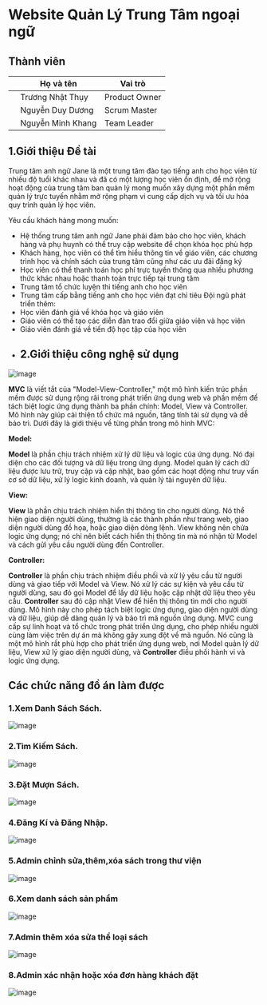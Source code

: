 
# Website Quản Lý Trung Tâm ngoại ngữ
## Thành viên
| | Họ và tên | Vai trò |
| ------------- | ------------- | ------------- |
| | Trương Nhật Thụy  | Product Owner  |
| | Nguyễn Duy Dương | Scrum Master |
| | Nguyễn Minh Khang | Team Leader  |
## 1.Giới thiệu Đề tài
Trung tâm anh ngữ Jane là một trung tâm đào tạo tiếng anh cho học viên từ nhiều độ tuổi khác nhau và đã có một lượng học viên ổn định, để mở rộng hoạt động của trung tâm ban quản lý mong muốn xây dựng một phần mềm quản lý trực tuyến nhằm mở rộng phạm vi cung cấp dịch vụ và tối ưu hóa quy trình quản lý học viên. 

Yêu cầu khách hàng mong muốn:
- Hệ thống trung tâm anh ngữ Jane phải đảm bảo cho học viên, khách hàng và phụ huynh có thể truy cập website để chọn khóa học phù hợp 
- Khách hàng, học viên có thể tìm hiểu thông tin về giáo viên, các chương trình học và chính sách của trung tâm cũng như các ưu đãi đăng ký
- Học viên có thể thanh toán học phí trực tuyến thông qua nhiều phương thức khác nhau hoặc thanh toán trực tiếp tại trung tâm
- Trung tâm tổ chức luyện thi tiếng anh cho học viên
- Trung tâm cấp bằng tiếng anh cho học viên đạt chỉ tiêu
Đội ngũ phát triển thêm:
- Học viên đánh giá về khóa học và giáo viên
- Giáo viên có thể tạo các diễn đàn trao đổi giữa giáo viên và học viên
- Giáo viên đánh giá về tiến độ học tập của học viên
- ## 2.Giới thiệu công nghệ sử dụng
![image]([image](https://github.com/user-attachments/assets/a3ae765c-7155-40ee-aea3-2efe29997e9a)
)

**MVC** là viết tắt của "Model-View-Controller," một mô hình kiến trúc phần mềm được sử dụng rộng rãi trong phát triển ứng dụng web và phần mềm để tách biệt logic ứng dụng thành ba phần chính: Model, View và Controller. Mô hình này giúp cải thiện tổ chức mã nguồn, tăng tính tái sử dụng và dễ bảo trì. Dưới đây là giới thiệu về từng phần trong mô hình MVC:

**Model:**

**Model** là phần chịu trách nhiệm xử lý dữ liệu và logic của ứng dụng.
Nó đại diện cho các đối tượng và dữ liệu trong ứng dụng.
Model quản lý cách dữ liệu được lưu trữ, truy cập và cập nhật, bao gồm các hoạt động như truy vấn cơ sở dữ liệu, xử lý logic kinh doanh, và quản lý tài nguyên dữ liệu.

**View:**

**View** là phần chịu trách nhiệm hiển thị thông tin cho người dùng.
Nó thể hiện giao diện người dùng, thường là các thành phần như trang web, giao diện người dùng đồ họa, hoặc giao diện dòng lệnh.
View không nên chứa logic ứng dụng; nó chỉ nên biết cách hiển thị thông tin mà nó nhận từ Model và cách gửi yêu cầu người dùng đến Controller.

**Controller:**

**Controller** là phần chịu trách nhiệm điều phối và xử lý yêu cầu từ người dùng và giao tiếp với Model và View.
Nó xử lý các sự kiện và yêu cầu từ người dùng, sau đó gọi Model để lấy dữ liệu hoặc cập nhật dữ liệu theo yêu cầu.
**Controller** sau đó cập nhật View để hiển thị thông tin mới cho người dùng.
Mô hình này cho phép tách biệt logic ứng dụng, giao diện người dùng và dữ liệu, giúp dễ dàng quản lý và bảo trì mã nguồn ứng dụng.
MVC cung cấp sự linh hoạt và tổ chức trong phát triển ứng dụng, cho phép nhiều người cùng làm việc trên dự án mà không gây xung đột về mã nguồn. Nó cũng là một mô hình rất phù hợp cho phát triển ứng dụng web, nơi Model quản lý dữ liệu, View xử lý giao diện người dùng, và **Controller** điều phối hành vi và logic ứng dụng.

## Các chức năng đồ án làm được
### 1.Xem Danh Sách Sách.
![image](https://github.com/DoanVinhThanh/7_QuanLyThuVien_T5_Ca3/assets/135934208/026730ff-0dc5-4cd2-afe1-c693c54465c4)

### 2.Tìm Kiếm Sách.
![image](https://github.com/DoanVinhThanh/7_QuanLyThuVien_T5_Ca3/assets/135934208/c114b75f-1fc0-4d37-8e81-f9f04cfa87c6)

### 3.Đặt Mượn Sách.
![image](https://github.com/DoanVinhThanh/7_QuanLyThuVien_T5_Ca3/assets/135934208/568927b6-9990-42db-9450-419dc92ef3c6)

### 4.Đăng Kí và Đăng Nhập.
![image](https://github.com/DoanVinhThanh/7_QuanLyThuVien_T5_Ca3/assets/135934208/e6e1ad57-432b-4724-8c1a-9d14ee09feff)


### 5.Admin chỉnh sửa,thêm,xóa sách trong thư viện
![image](https://github.com/DoanVinhThanh/7_QuanLyThuVien_T5_Ca3/assets/135934208/e26ac38e-d1c0-4942-a48d-4826cc6ad053)


### 6.Xem danh sách sản phẩm
![image](https://github.com/DoanVinhThanh/7_QuanLyThuVien_T5_Ca3/assets/135934208/39170724-672b-4c85-bc6f-e92233fec92b)


### 7.Admin thêm xóa sửa thể loại sách
![image](https://github.com/DoanVinhThanh/7_QuanLyThuVien_T5_Ca3/assets/135934208/3f4e4a68-5acc-408f-9a37-4e88fe572695)


### 8.Admin xác nhận hoặc xóa đơn hàng khách đặt
![image](https://github.com/DoanVinhThanh/7_QuanLyThuVien_T5_Ca3/assets/135934208/73d8b7fb-8c14-4b53-807c-69378deb8d4b)
